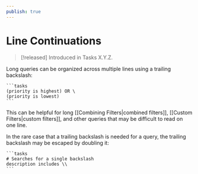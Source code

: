 ```yaml
---
publish: true
---
```


# Line Continuations
> [!released]
> Introduced in Tasks X.Y.Z.

Long queries can be organized across multiple lines using a trailing backslash:

    ```tasks
    (priority is highest) OR \
    (priority is lowest)
    ```

This can be helpful for long [[Combining Filters|combined filters]],  [[Custom Filters|custom filters]], and other queries that may be difficult to read
on one line.

In the rare case that a trailing backslash is needed for a query, the trailing backslash
may be escaped by doubling it:

    ```tasks
    # Searches for a single backslash
    description includes \\
    ```
